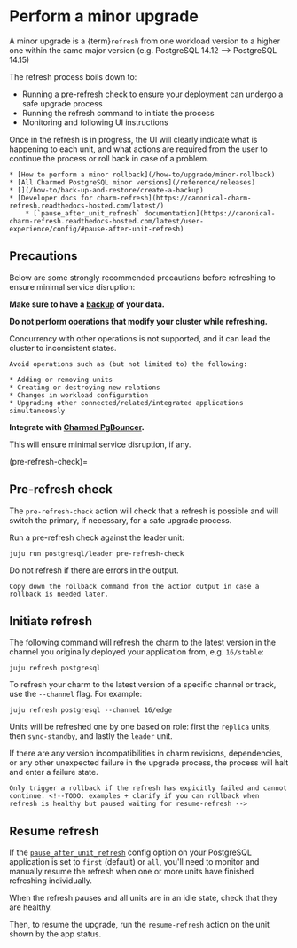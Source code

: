 # Perform a minor upgrade

A minor upgrade is a {term}`refresh` from one workload version to a higher one within the same major version (e.g. PostgreSQL 14.12 --> PostgreSQL 14.15)

The refresh process boils down to:
* Running a pre-refresh check to ensure your deployment can undergo a safe upgrade process
* Running the refresh command to initiate the process
* Monitoring and following UI instructions

Once in the refresh is in progress, the UI will clearly indicate what is happening to each unit, and what actions are required from the user to continue the process or roll back in case of a problem.

```{seealso}
* [How to perform a minor rollback](/how-to/upgrade/minor-rollback)
* [All Charmed PostgreSQL minor versions](/reference/releases)
* [](/how-to/back-up-and-restore/create-a-backup)
* [Developer docs for charm-refresh](https://canonical-charm-refresh.readthedocs-hosted.com/latest/)
    * [`pause_after_unit_refresh` documentation](https://canonical-charm-refresh.readthedocs-hosted.com/latest/user-experience/config/#pause-after-unit-refresh)
```


## Precautions

Below are some strongly recommended precautions before refreshing to ensure minimal service disruption:

**Make sure to have a [backup](/how-to/back-up-and-restore/create-a-backup) of your data.**

**Do not perform operations that modify your cluster while refreshing.**

Concurrency with other operations is not supported, and it can lead the cluster to inconsistent states.

```{dropdown} Examples
Avoid operations such as (but not limited to) the following:

* Adding or removing units
* Creating or destroying new relations
* Changes in workload configuration
* Upgrading other connected/related/integrated applications simultaneously
```

**Integrate with [Charmed PgBouncer](https://charmhub.io/pgbouncer).** 

This will ensure minimal service disruption, if any.

(pre-refresh-check)=
## Pre-refresh check

The `pre-refresh-check` action will check that a refresh is possible and will switch the primary, if necessary, for a safe upgrade process. 

Run a pre-refresh check against the leader unit:

```shell
juju run postgresql/leader pre-refresh-check
```

Do not refresh if there are errors in the output.

```{tip}
Copy down the rollback command from the action output in case a rollback is needed later.
```

## Initiate refresh

The following command will refresh the charm to the latest version in the channel you originally deployed your application from, e.g. `16/stable`:

```shell
juju refresh postgresql
```

To refresh your charm to the latest version of a specific channel or track, use the `--channel` flag. For example:

```shell
juju refresh postgresql --channel 16/edge
```

Units will be refreshed one by one based on role: first the `replica` units, then `sync-standby`, and lastly the `leader` unit. 

If there are any version incompatibilities in charm revisions, dependencies, or any other unexpected failure in the upgrade process, the process will halt and enter a failure state.

```{attention}
Only trigger a rollback if the refresh has expicitly failed and cannot continue. <!--TODO: examples + clarify if you can rollback when refresh is healthy but paused waiting for resume-refresh -->
```

## Resume refresh

If the [`pause_after_unit_refresh`](https://charmhub.io/postgresql/configurations?channel=16/edge#pause_after_unit_refresh) config option on your PostgreSQL application is set to `first` (default) or `all`, you'll need to monitor and manually resume the refresh when one or more units have finished refreshing individually.

When the refresh pauses and all units are in an idle state, check that they are healthy. <!-- TODO: how? -->

Then, to resume the upgrade, run the `resume-refresh` action on the unit shown by the app status.

<!--TODO: example -->

